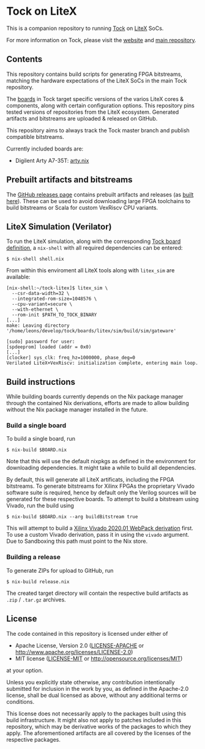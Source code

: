 # Tock on LiteX

This is a companion repository to running
[Tock](https://github.com/tock/tock) on
[LiteX](https://github.com/enjoy-digital/litex) SoCs.

For more information on Tock, please visit the
[website](https://tockos.org) and [main
repository](https://github.com/tock/tock).


## Contents

This repository contains build scripts for generating FPGA bitstreams,
matching the hardware expectations of the LiteX SoCs in the main Tock
repository.

The [boards](https://github.com/tock/tock/tree/master/boards/litex) in
Tock target specific versions of the varios LiteX cores & components,
along with certain configuration options. This repository pins tested
versions of repositories from the LiteX ecosystem. Generated artifacts
and bitstreams are uploaded & released on GitHub.

This repository aims to always track the Tock master branch and
publish compatible bitstreams.

Currently included boards are:
- Digilent Arty A7-35T: [arty.nix](./arty.nix)

## Prebuilt artifacts and bitstreams

The [GitHub releases
page](https://github.com/lschuermann/tock-litex/releases) contains
prebuilt artifacts and releases (as [built
here](#Building-a-release)). These can be used to avoid downloading
large FPGA toolchains to build bitstreams or Scala for custom VexRiscv
CPU variants.

## LiteX Simulation (Verilator)

To run the LiteX simulation, along with the corresponding [Tock board
definition](https://github.com/tock/tock/tree/master/boards/litex), a
`nix-shell` with all required dependencies can be entered:

```
$ nix-shell shell.nix
```

From within this enviroment all LiteX tools along with `litex_sim` are
available:

```
[nix-shell:~/tock-litex]$ litex_sim \
  --csr-data-width=32 \
  --integrated-rom-size=1048576 \
  --cpu-variant=secure \
  --with-ethernet \
  --rom-init $PATH_TO_TOCK_BINARY
[...]
make: Leaving directory '/home/leons/develop/tock/boards/litex/sim/build/sim/gateware'

[sudo] password for user:
[spdeeprom] loaded (addr = 0x0)
[...]
[clocker] sys_clk: freq_hz=1000000, phase_deg=0
Verilated LiteX+VexRiscv: initialization complete, entering main loop.
```

## Build instructions

While building boards currently depends on the Nix package manager
through the contained Nix derivations, efforts are made to allow
building without the Nix package manager installed in the future.

### Build a single board

To build a single board, run

```
$ nix-build $BOARD.nix
```

Note that this will use the default nixpkgs as defined in the
environment for downloading dependencies. It might take a while to
build all dependencies.

By default, this will generate all LiteX artificats, including the
FPGA bitstreams. To generate bitstreams for Xilinx FPGAs the
proprietary Vivado software suite is required, hence by default only
the Verilog sources will be generated for these respective boards. To
attempt to build a bitstream using Vivado, run the build using

```
$ nix-build $BOARD.nix --arg buildBitstream true
```

This will attempt to build a [Xilinx Vivado 2020.01 WebPack
derivation](./pkgs/vivado/default.nix) first. To use a custom Vivado
derivation, pass it in using the `vivado` argument. Due to Sandboxing
this path must point to the Nix store.

### Building a release

To generate ZIPs for upload to GitHub, run

```
$ nix-build release.nix
```

The created target directory will contain the respective build
artifacts as `.zip` / `.tar.gz` archives.

## License

The code contained in this repository is licensed under either of


- Apache License, Version 2.0 ([LICENSE-APACHE](LICENSE-APACHE) or
  http://www.apache.org/licenses/LICENSE-2.0)
- MIT license ([LICENSE-MIT](LICENSE-MIT) or
  http://opensource.org/licenses/MIT)

at your option.

Unless you explicitly state otherwise, any contribution intentionally
submitted for inclusion in the work by you, as defined in the
Apache-2.0 license, shall be dual licensed as above, without any
additional terms or conditions.

This license does not necessarily apply to the packages built using
this build infrastructure. It might also not apply to patches included
in this repository, which may be derivative works of the packages to
which they apply. The aforementioned artifacts are all covered by the
licenses of the respective packages.

